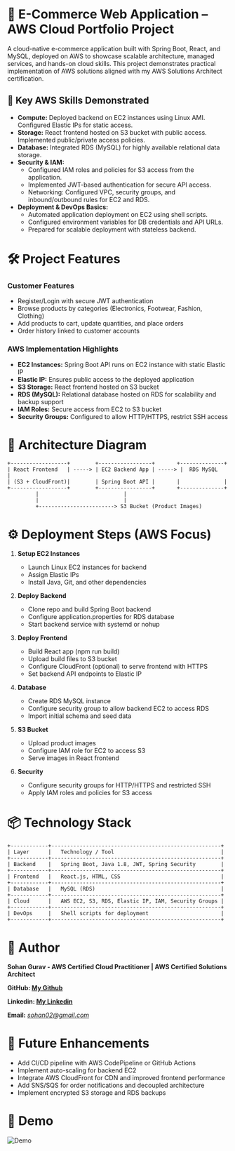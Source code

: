 # 🛒 E-Commerce Web Application – AWS Cloud Portfolio Project

A cloud-native e-commerce application built with Spring Boot, React, and MySQL, deployed on AWS to showcase scalable architecture, managed services, and hands-on cloud skills.
This project demonstrates practical implementation of AWS solutions aligned with my AWS Solutions Architect certification.

## 🌟 Key AWS Skills Demonstrated

- **Compute:** Deployed backend on EC2 instances using Linux AMI. Configured Elastic IPs for static access.
- **Storage:** React frontend hosted on S3 bucket with public access. Implemented public/private access policies.
- **Database:** Integrated RDS (MySQL) for highly available relational data storage.
- **Security & IAM:**
    - Configured IAM roles and policies for S3 access from the application.
    - Implemented JWT-based authentication for secure API access.
    - Networking: Configured VPC, security groups, and inbound/outbound rules for EC2 and RDS.
- **Deployment & DevOps Basics:**
    - Automated application deployment on EC2 using shell scripts.
    - Configured environment variables for DB credentials and API URLs.
    - Prepared for scalable deployment with stateless backend.

# 🛠 Project Features

### Customer Features

- Register/Login with secure JWT authentication
- Browse products by categories (Electronics, Footwear, Fashion, Clothing)
- Add products to cart, update quantities, and place orders
- Order history linked to customer accounts

### AWS Implementation Highlights

- **EC2 Instances:** Spring Boot API runs on EC2 instance with static Elastic IP
- **Elastic IP:** Ensures public access to the deployed application
- **S3 Storage:** React frontend hosted on S3 bucket
- **RDS (MySQL):** Relational database hosted on RDS for scalability and backup support
- **IAM Roles:** Secure access from EC2 to S3 bucket
- **Security Groups:** Configured to allow HTTP/HTTPS, restrict SSH access

# 📂 Architecture Diagram
```
+------------------+        +-----------------+       +--------------+
| React Frontend   | -----> | EC2 Backend App | -----> |  RDS MySQL   |
| (S3 + CloudFront)|        | Spring Boot API |       |              |
+------------------+        +-----------------+       +--------------+
         |                           |
         |                           |
         +------------------------> S3 Bucket (Product Images)
```

# ⚙️ Deployment Steps (AWS Focus)

1. **Setup EC2 Instances**
      - Launch Linux EC2 instances for backend
      - Assign Elastic IPs
      - Install Java, Git, and other dependencies

2. **Deploy Backend**
    - Clone repo and build Spring Boot backend
    - Configure application.properties for RDS database
    - Start backend service with systemd or nohup

3. **Deploy Frontend**
    - Build React app (npm run build)
    - Upload build files to S3 bucket
    - Configure CloudFront (optional) to serve frontend with HTTPS
    - Set backend API endpoints to Elastic IP

4. **Database**
    - Create RDS MySQL instance
    - Configure security group to allow backend EC2 to access RDS
    - Import initial schema and seed data

5. **S3 Bucket**
    - Upload product images
    - Configure IAM role for EC2 to access S3
    - Serve images in React frontend
      
6. **Security**
    - Configure security groups for HTTP/HTTPS and restricted SSH
    - Apply IAM roles and policies for S3 access

# 📦 Technology Stack
```
+------------+------------------------------------------------------+
| Layer	     |   Technology / Tool                                  |
+------------+------------------------------------------------------+
| Backend    |   Spring Boot, Java 1.8, JWT, Spring Security        |
+------------+------------------------------------------------------+
| Frontend	 |   React.js, HTML, CSS                                |
+------------+------------------------------------------------------+
| Database	 |   MySQL (RDS)                                        |
+------------+------------------------------------------------------+
| Cloud	     |   AWS EC2, S3, RDS, Elastic IP, IAM, Security Groups |
+------------+------------------------------------------------------+
| DevOps     |   Shell scripts for deployment                       |
+------------+------------------------------------------------------+
```

# 📌 Author

**Sohan Gurav - AWS Certified Cloud Practitioner | AWS Certified Solutions Architect**

**GitHub: [My Github](https://github.com/sohang05)**

**Linkedin: [My Linkedin](https://www.linkedin.com/in/sohan-gurav-b8789b1a5/)**  

**Email:** *sohan02@gmail.com*

# 🚀 Future Enhancements
- Add CI/CD pipeline with AWS CodePipeline or GitHub Actions
- Implement auto-scaling for backend EC2
- Integrate AWS CloudFront for CDN and improved frontend performance
- Add SNS/SQS for order notifications and decoupled architecture
- Implement encrypted S3 storage and RDS backups

# 🎥 Demo

![Demo](demo.gif)
